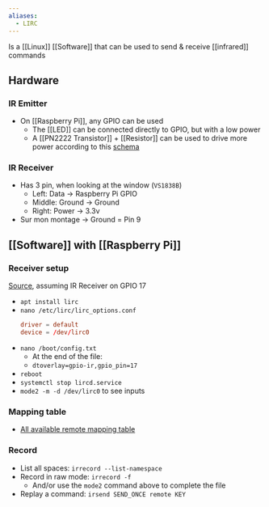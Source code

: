 ```yaml
---
aliases:
  - LIRC
---
```

Is a [[Linux]] [[Software]] that can be used to send & receive [[infrared]] commands
## Hardware
### IR Emitter
- On [[Raspberry Pi]], any GPIO can be used
	- The [[LED]] can be connected directly to GPIO, but with a low power
	- A [[PN2222 Transistor]] + [[Resistor]] can be used to drive more power according to this [schema](https://www.instructables.com/Creating-a-Raspberry-Pi-Universal-Remote-With-LIRC/)
### IR Receiver
- Has 3 pin, when looking at the window (`VS1838B`)
	- Left: Data → Raspberry Pi GPIO
	- Middle: Ground → Ground
	- Right: Power → 3.3v
- Sur mon montage → Ground = Pin 9
## [[Software]] with [[Raspberry Pi]]
### Receiver setup
[Source](https://www.instructables.com/Setup-IR-Remote-Control-Using-LIRC-for-the-Raspber/), assuming IR Receiver on GPIO 17
- `apt install lirc`
- `nano /etc/lirc/lirc_options.conf`
	```conf
	driver = default
	device = /dev/lirc0
	```
- `nano /boot/config.txt`
	- At the end of the file:
	- `dtoverlay=gpio-ir,gpio_pin=17`
- `reboot`
- `systemctl stop lircd.service`
- `mode2 -m -d /dev/lirc0` to see inputs
### Mapping table
- [All available remote mapping table](https://lirc-remotes.sourceforge.net/remotes-table.html)
### Record
- List all spaces: `irrecord --list-namespace`
- Record in raw mode: `irrecord -f`
	- And/or use the `mode2` command above to complete the file
- Replay a command: `irsend SEND_ONCE remote KEY`